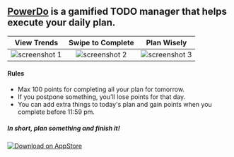 ## [PowerDo](https://itunes.apple.com/app/id1060135715) is a gamified TODO manager that helps execute your daily plan.

View Trends|Swipe to Complete|Plan Wisely
:---:|:---:|:---:
![screenshot 1](http://a4.mzstatic.com/us/r30/Purple7/v4/01/1e/d1/011ed10c-2129-4543-fa0c-4a0b7489b5f7/screen322x572.jpeg)|![screenshot 2](http://a5.mzstatic.com/us/r30/Purple5/v4/f4/21/b3/f421b34d-b1a8-4d6f-5f2e-f89b265d7b49/screen322x572.jpeg)|![screenshot 3](http://a3.mzstatic.com/us/r30/Purple5/v4/3a/e8/00/3ae80067-27f7-2083-7cd9-74d0b1a6ee05/screen322x572.jpeg)


#### Rules
- Max 100 points for completing all your plan for tomorrow.
- If you postpone something, you'll lose points for that day.
- You can add extra things to today's plan and gain points when you complete before 11:59 pm.

#####  In short, plan something and finish it!

[![Download on AppStore](https://cdn.rawgit.com/xushiyan/PowerDo/master/Download_on_the_App_Store_Badge_US-UK_135x40.svg)](https://itunes.apple.com/app/id1060135715)
